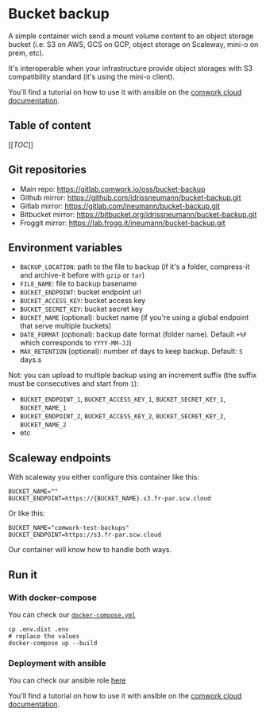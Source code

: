 # Bucket backup

A simple container wich send a mount volume content to an object storage bucket (i.e: S3 on AWS, GCS on GCP, object storage on Scaleway, mini-o on prem, etc).

It's interoperable when your infrastructure provide object storages with S3 compatibility standard  (it's using the mini-o client).

You'll find a tutorial on how to use it with ansible on the [comwork cloud documentation](https://doc.cloud.comwork.io/docs/tutorials/dbaas#backup-on-buckets).

## Table of content

[[_TOC_]]

## Git repositories

* Main repo: https://gitlab.comwork.io/oss/bucket-backup
* Github mirror: https://github.com/idrissneumann/bucket-backup.git
* Gitlab mirror: https://gitlab.com/ineumann/bucket-backup.git
* Bitbucket mirror: https://bitbucket.org/idrissneumann/bucket-backup.git
* Froggit mirror: https://lab.frogg.it/ineumann/bucket-backup.git

## Environment variables

* `BACKUP_LOCATION`: path to the file to backup (if it's a folder, compress-it and archive-it before with `gzip` or `tar`)
* `FILE_NAME`: file to backup basename
* `BUCKET_ENDPOINT`: bucket endpoint url
* `BUCKET_ACCESS_KEY`: bucket access key
* `BUCKET_SECRET_KEY`: bucket secret key
* `BUCKET_NAME` (optional): bucket name (if you're using a global endpoint that serve multiple buckets)
* `DATE_FORMAT` (optional): backup date format (folder name). Default `+%F` which corresponds to `YYYY-MM-JJ`)
* `MAX_RETENTION` (optional): number of days to keep backup. Default: `5` days.s

Not: you can upload to multiple backup using an increment suffix (the suffix must be consecutives and start from `1`):
* `BUCKET_ENDPOINT_1`, `BUCKET_ACCESS_KEY_1`, `BUCKET_SECRET_KEY_1`, `BUCKET_NAME_1`
* `BUCKET_ENDPOINT_2`, `BUCKET_ACCESS_KEY_2`, `BUCKET_SECRET_KEY_2`, `BUCKET_NAME_2`
* etc

## Scaleway endpoints

With scaleway you either configure this container like this:

```shell
BUCKET_NAME=""
BUCKET_ENDPOINT=https://{BUCKET_NAME}.s3.fr-par.scw.cloud
```

Or like this:

```shell
BUCKET_NAME="comwork-test-backups"
BUCKET_ENDPOINT=https://s3.fr-par.scw.cloud
```

Our container will know how to handle both ways.

## Run it

### With docker-compose

You can check our [`docker-compose.yml`](./docker-compose.yml)

```shell
cp .env.dist .env
# replace the values
docker-compose up --build
```

### Deployment with ansible

You can check our ansible role [here](./ansible-bucket-backup)

You'll find a tutorial on how to use it with ansible on the [comwork cloud documentation](https://doc.cloud.comwork.io/docs/tutorials/dbaas#backup-on-buckets).
